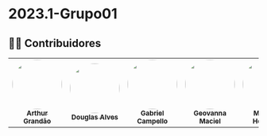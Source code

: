 # 2023.1-Grupo01
## 👨‍💻 Contribuidores

<table>
  <tr>
    <td align="center"><a href="https://github.com/arthurgrandao"><img style="border-radius: 50%;" src="https://avatars.githubusercontent.com/u/85596312?v=4" width="100px;" alt=""/><br /><sub><b>Arthur Grandão</b></sub></a><br />
    <td align="center"><a href="https://github.com/dougAlvs"><img style="border-radius: 50%;" src="https://avatars.githubusercontent.com/u/98109429?v=4" width="100px;" alt=""/><br /><sub><b>Douglas Alves</b></sub></a><br /><a href="Link git" title="Rocketseat"></a></td>
    <td align="center"><a href="https://github.com/g16c"><img style="border-radius: 50%;" src="https://avatars.githubusercontent.com/u/90865675?v=4" width="100px;" alt=""/><br /><sub><b>Gabriel Campello</b></sub></a><br /><a href="Link git" title="Rocketseat"></a></td>
        <td align="center"><a href="https://github.com/manuziny"><img style="border-radius: 50%;" src="https://avatars.githubusercontent.com/u/88348637?v=4" width="100px;" alt=""/><br /><sub><b>Geovanna Maciel</b></sub></a><br />
        <td align="center"><a href="https://github.com/mathonaut"><img style="border-radius: 50%;" src="https://avatars.githubusercontent.com/u/97904643?v=4" width="100px;" alt=""/><br /><sub><b>Matheus Henrique</b></sub></a><br />
    <td align="center"><a href="https://github.com/RafaelCLG0"><img style="border-radius: 50%;" src="https://avatars.githubusercontent.com/u/93794185?v=4" width="100px;" alt=""/><br /><sub><b>Rafael Ferreira</b></sub></a><br />
  </tr>
</table>

